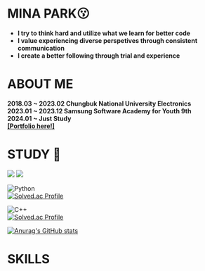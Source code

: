 # MINA PARK😗

- **I try to think hard and utilize what we learn for better code**  
- **I value experiencing diverse perspetives through consistent communication**  
- **I create a better following through trial and experience**

# ABOUT ME
**2018.03 ~ 2023.02 Chungbuk National University Electronics  
2023.01 ~ 2023.12 Samsung Software Academy for Youth 9th  
2024.01 ~ Just Study**  
**[[Portfolio here!]](https://www.miricanvas.com/v/12w6u9u)**


# STUDY 📖
<a href="https://mina3215.tistory.com/" target="_blank"><img src="https://img.shields.io/badge/tistory-181717?style=for-the-badge&logo=tistory&logoColor=white"/></a>
<a href="https://github.com/SolveGuys/AlgorithmStudy" target="_blank"><img src="https://img.shields.io/badge/github-181717?style=for-the-badge&logo=github&logoColor=white"/></a>

![Python](https://img.shields.io/badge/Python-3776AB.svg?&style=for-the-badge&logo=Python&logoColor=white)  
[![Solved.ac Profile](http://mazassumnida.wtf/api/v2/generate_badge?boj=icherom)](https://solved.ac/icherom/)

    
![C++](https://img.shields.io/badge/C++-00599C.svg?&style=for-the-badge&logo=Python&logoColor=white)  
[![Solved.ac Profile](http://mazassumnida.wtf/api/v2/generate_badge?boj=mina3215)](https://solved.ac/mina3215/)

[![Anurag's GitHub stats](https://github-readme-stats.vercel.app/api?username=mina3215&show_icons=true&theme=dark)](https://github.com/mina3215/github-readme-stats)

# SKILLS

<!--
**mina3215/mina3215** is a ✨ _special_ ✨ repository because its `README.md` (this file) appears on your GitHub profile.

Here are some ideas to get you started:

- 🔭 I’m currently working on ...
- 🌱 I’m currently learning ...
- 👯 I’m looking to collaborate on ...
- 🤔 I’m looking for help with ...
- 💬 Ask me about ...
- 📫 How to reach me: ...
- 😄 Pronouns: ...
- ⚡ Fun fact: ...
-->
